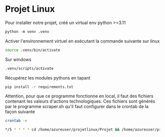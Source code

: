 # Projet Linux

Pour installer notre projet, créé un virtual env python >=3.11
```python
python -m venv .venv
```

Activer l'environnement virtuel en exécutant la commande suivante sur linux
```bash
source .venv/bin/activate
```
Sur windows
```cmd
.venv/scripts/activate
```

Récupérez les modules pythons en tapant
```bash
pip install -r requirements.txt
```

Attention, pour que ce programme fonctionne en local, il faut des fichiers contenant les valeurs d'actions technologiques. Ces fichiers sont générés par le programme scraper.sh qu'il faut configurer dans le crontab de la façon suivante

```bash
crontab -e

*/5 * * * * cd /home/azureuser/projetlinux/Projet && /home/azureuser/projetlinux/Projet/scraper.sh
```